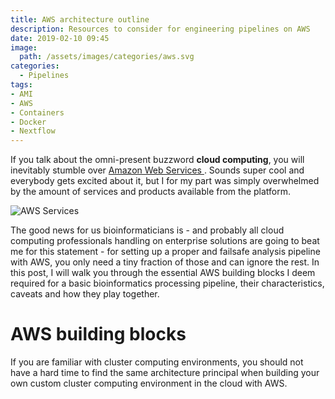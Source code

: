 ```yaml
---
title: AWS architecture outline
description: Resources to consider for engineering pipelines on AWS
date: 2019-02-10 09:45
image:
  path: /assets/images/categories/aws.svg
categories:
  - Pipelines
tags:
- AMI
- AWS
- Containers
- Docker
- Nextflow
---
```


If you talk about the omni-present buzzword **cloud computing**, you will inevitably stumble over [Amazon Web Services <i class="fab fa-aws" aria-hidden="true"></i>](https://aws.amazon.com). Sounds super cool and everybody gets excited about it, but I for my part was simply overwhelmed by the amount of services and products available from the platform.

<img src="{{ site.url }}{{ site.baseurl }}/assets/images/posts/AWS-architecture/AWSServices.png" alt="AWS Services">

The good news for us bioinformaticians is - and probably all cloud computing professionals handling on enterprise solutions are going to beat me for this statement - for setting up a proper and failsafe analysis pipeline with AWS, you only need a tiny fraction of those and can ignore the rest. In this post, I will walk you through the essential AWS building blocks I deem required for a basic bioinformatics processing pipeline, their characteristics, caveats and how they play together.

# AWS building blocks

If you are familiar with cluster computing environments, you should not have a hard time to find the same architecture principal when building your own custom cluster computing environment in the cloud with AWS.
